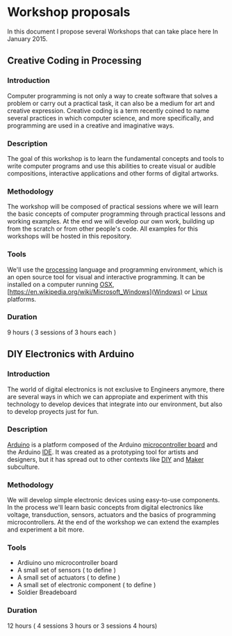 # Workshop proposals

In this document I propose several Workshops that can take place here In January 2015.

## Creative Coding in Processing

### Introduction

Computer programming is not only a way to create software that solves a problem or carry out a practical task, it can also be a medium for art and creative expression.  Creative coding is a term recently coined to name several practices in which computer science, and more specifically, and programming are used in a creative and imaginative ways.

### Description

The goal of this workshop is to learn the fundamental concepts and tools to write computer programs and use this abilities to create  visual or audible compositions, interactive applications and other forms of digital artworks.


### Methodology

The workshop will be composed of practical sessions where we will learn the basic concepts of computer programming through practical lessons and working examples.  At the end we will develop our own work, building up from the scratch or from other people's code.  All examples for this workshops will be hosted in this repository.

### Tools

We'll use the [processing](https://processing.org/) language and programming environment, which is an open source tool for visual and interactive programming.  It can be installed on a computer running [OSX](https://en.wikipedia.org/wiki/OS_X), [https://en.wikipedia.org/wiki/Microsoft_Windows](Windows) or [Linux](https://en.wikipedia.org/wiki/Linux) platforms.

### Duration

9 hours ( 3 sessions of 3 hours each )

## DIY Electronics with Arduino

### Introduction

The world of digital electronics is not exclusive to Engineers anymore, there are several ways in which we can appropiate and experiment with this technology to develop devices that integrate into our environment, but also to develop proyects just for fun.

### Description

[Arduino](http://arduino.cc) is a platform composed of the Arduino [microcontroller board](https://en.wikipedia.org/wiki/Single-board_microcontroller) and the Arduino [IDE](https://en.wikipedia.org/wiki/Integrated_development_environment). It was created as a prototyping tool for artists and designers, but it has spread out to other contexts like [DIY](https://en.wikipedia.org/wiki/Do_it_yourself) and [Maker](https://en.wikipedia.org/wiki/Maker_culture) subculture.

### Methodology

We will develop simple electronic devices using easy-to-use components. In the process we'll learn basic concepts from digital electronics like voltage, transduction, sensors, actuators and the basics of programming microcontrollers.  At the end of the workshop we can extend the examples and experiment a bit more.

### Tools

* Ardiuino uno microcontroller board
* A small set of sensors ( to define )
* A small set of actuators ( to define )
* A small set of electronic component ( to define )
* Soldier Breadeboard

### Duration

12 hours ( 4 sessions 3 hours or 3 sessions 4 hours)

 
